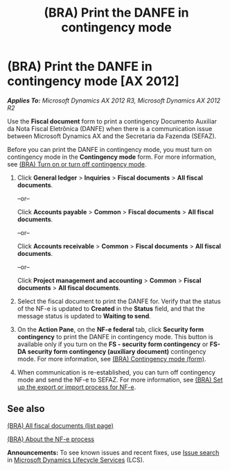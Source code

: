 ﻿---
title: (BRA) Print the DANFE in contingency mode
TOCTitle: (BRA) Print the DANFE in contingency mode
ms:assetid: 37e1b4b0-9e29-4f7c-b0a6-df2d97571d55
ms:mtpsurl: https://technet.microsoft.com/en-us/library/JJ937985(v=AX.60)
ms:contentKeyID: 50950774
ms.date: 04/18/2014
mtps_version: v=AX.60
f1_keywords:
- BRA
- Brazil
- Print DANFE
- DANFE
- Documento Auxiliar da Nota Fiscal Eletrônica
---

# (BRA) Print the DANFE in contingency mode [AX 2012]


_**Applies To:** Microsoft Dynamics AX 2012 R3, Microsoft Dynamics AX 2012 R2_

Use the **Fiscal document** form to print a contingency Documento Auxiliar da Nota Fiscal Eletrônica (DANFE) when there is a communication issue between Microsoft Dynamics AX and the Secretaria da Fazenda (SEFAZ).

Before you can print the DANFE in contingency mode, you must turn on contingency mode in the **Contingency mode** form. For more information, see [(BRA) Turn on or turn off contingency mode](bra-turn-on-or-turn-off-contingency-mode.md).

1.  Click **General ledger** \> **Inquiries** \> **Fiscal documents** \> **All fiscal documents**.
    
    –or–
    
    Click **Accounts payable** \> **Common** \> **Fiscal documents** \> **All fiscal documents**.
    
    –or–
    
    Click **Accounts receivable** \> **Common** \> **Fiscal documents** \> **All fiscal documents**.
    
    –or–
    
    Click **Project management and accounting** \> **Common** \> **Fiscal documents** \> **All fiscal documents**.

2.  Select the fiscal document to print the DANFE for. Verify that the status of the NF-e is updated to **Created** in the **Status** field, and that the message status is updated to **Waiting to send**.

3.  On the **Action Pane**, on the **NF-e federal** tab, click **Security form contingency** to print the DANFE in contingency mode. This button is available only if you turn on the **FS - security form contingency** or **FS-DA security form contingency (auxiliary document)** contingency mode. For more information, see [(BRA) Contingency mode (form)](https://technet.microsoft.com/en-us/library/jj933511\(v=ax.60\)).

4.  When communication is re-established, you can turn off contingency mode and send the NF-e to SEFAZ. For more information, see [(BRA) Set up the export or import process for NF-e](bra-set-up-the-export-or-import-process-for-nf-e.md).

## See also

[(BRA) All fiscal documents (list page)](https://technet.microsoft.com/en-us/library/jj710567\(v=ax.60\))

[(BRA) About the NF-e process](bra-about-the-nf-e-process.md)

  
**Announcements:** To see known issues and recent fixes, use [Issue search](http://go.microsoft.com/fwlink/?linkid=389258) in [Microsoft Dynamics Lifecycle Services](http://go.microsoft.com/fwlink/?linkid=306505) (LCS).

